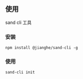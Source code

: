 ## 使用

sand cli 工具

### 安装

```
npm install @jianghe/sand-cli -g
```

### 使用

```
sand-cli init
```
